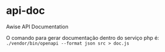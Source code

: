 # api-doc
Awise API Documentation

O comando para gerar documentação dentro do serviço php é:
`./vendor/bin/openapi --format json src > doc.js`
